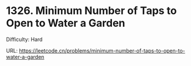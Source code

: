# 1326. Minimum Number of Taps to Open to Water a Garden

Difficulty: Hard

URL: https://leetcode.cn/problems/minimum-number-of-taps-to-open-to-water-a-garden

